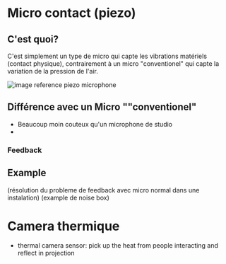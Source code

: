 # Micro contact (piezo)
## C'est quoi?
C'est simplement un type de micro qui capte les vibrations matériels (contact physique), contrairement à un micro "conventionel" qui capte la variation de la pression de l'air.

![image reference piezo microphone](image.jpg)

## Différence avec un Micro ""conventionel"
- Beaucoup moin couteux qu'un microphone de studio
- 
### Feedback

## Example 
(résolution du probleme de feedback avec micro normal dans une instalation)
(example de noise box)


# Camera thermique
* thermal camera sensor: pick up the heat from people interacting and reflect in projection
